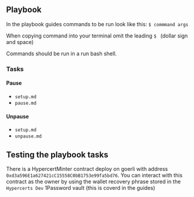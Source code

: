 ## Playbook

In the playbook guides commands to be run look like this:
`$ commmand args`

When copying command into your terminal omit the leading `$ ` (dollar sign and space)

Commands should be run in a run bash shell.

### Tasks

#### Pause
- `setup.md`
- `pause.md`

#### Unpause
- `setup.md`
- `unpause.md`


## Testing the playbook tasks

There is a HypercertMinter contract deploy on goerli with address `0xd3a596E1a627421cC15558C0bB1753e99fa5bd76`. You can interact with this contract as the owner by using the wallet recovery phrase stored in the `Hypercerts Dev` 1Password vault (this is coverd in the guides)


